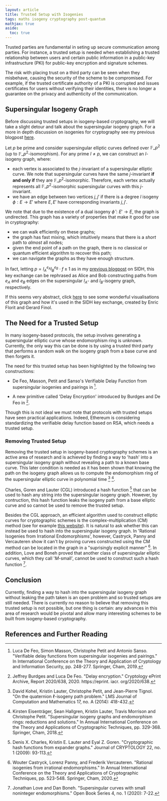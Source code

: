 ```yaml
---
layout: article
title: Trusted Setup with Isogenies
tags: maths isogeny cryptography post-quantum  
mathjax: true
aside:
  toc: true
---
```


Trusted parties are fundamental in seting up secure communication among parties. For instance, a trusted setup is needed when establishing a trusted relationship between users and certain public information in a public-key infrastructure (PKI) for public-key encryption and signature schemes. 

The risk with placing trust on a third party can be seen when they misbehave, causing the security of the scheme to be compromised. For example, if the trusted certificate authority of a PKI is corrupted and issues certificates for users without verifying their identities, there is no longer a guarantee on the privacy and authenticity of the communication. 

## Supersingular Isogeny Graph

Before discussing trusted setups in isogeny-based cryptography, we will take a slight detour and talk about the supersingular isogeny graph. For a more in depth discussion on isogenies for cryptography see my previous blogpost [here](https://mariascrs.github.io/2020/11/06/isogenies-for-crypto.html). 

Let $p$ be prime and consider supersingular elliptic curves defined over $\mathbb{F}\_{p^2}$ (up to $\mathbb{F}\_{p^2}$-isomorphism). For any prime $l \neq p$, we can construct an $l$-isogeny graph, where:

* each vertex is associated to the $j$-invariant of a supersingular elliptic curve. We note that supersingular curves have the same $j$-invariant **if and only if** they are $\mathbb{F}\_{p^2}$-isomorphic. Therefore, each vertex actually represents all $\mathbb{F}\_{p^2}$-isomorphic supersingular curves with this $j$-invariant.
* we have an edge between two vertices $j, j'$ if there is a degree $l$ isogeny $\phi: E \rightarrow E'$ where $E, E'$ have corresponding invariants $j, j'$. 

We note that due to the existence of a dual isogeny $\hat{\phi}: E' \rightarrow E$, the graph is undirected. This graph has a variety of properties that make it good for use in cryptography:

* we can walk efficiently on these graphs;
* the graph has fast mixing, which intuitively means that there is a *short* path to *almost* all nodes;
* given the end point of a path on the graph, there is no classical or quantum efficient algorithm to recover this path;
* we can navigate the graphs as they have enough structure.

In fact, letting $p = l_A^{e_A}l_B^{e_B}\cdot f \pm 1$ as in my [previous blogpost](https://mariascrs.github.io/2020/12/04/sidh.html) on SIDH, this key exchange can be rephrased as Alice and Bob constructing paths from $e_A$ and $e_B$ edges on the supersingular $l_A$- and $l_B$-isogeny graph, respectively.

If this seems very abstract, click [here](https://isogenies.enricflorit.com/visualizations/index.html) to see some wonderful visualisations of this graph and how it's used in the SIDH key exchange, created by Enric Florit and Gerard Finol. 

## The Need for a Trusted Setup

In many isogeny-based protocols, the setup involves generating a supersingular elliptic curve whose endomorphism ring is unknown. Currently, the only way this can be done is by using a trusted third party that performs a random walk on the isogeny graph from a base curve and then forgets it. 

The need for this trusted setup has been highlighted by the following two constructions:

*  De Feo, Masson, Petit and Sanso's Verifiable Delay Function from supersingular isogenies and pairings in [^1].

* A new primitive called 'Delay Encryption' introduced by Burdges and De Feo in [^2].

Though this is not ideal we must note that protocols with trusted setups have seen practical applications. Indeed, Ethereum is considering standardizing the verifiable delay function based on RSA, which needs a trusted setup. 

### Removing Trusted Setup 

Removing the trusted setup in isogeny-based cryptography schemes is an active area of research and is achieved by finding a way to 'hash' into a supersingular isogeny graph without revealing a path to a known base curve. This later condition is needed as it has been shown that knowing the path on the isogeny graph allows us to compute the endomorphism ring of the supersingular elliptic curve in polynomial time [^3] [^4].

Charles, Goren and Lauter (CGL) introduced a hash function [^5] that can be used to hash any string into the supersingular isogeny graph. However, by contruction, this hash function leaks the isogeny path from a base elliptic curve and so cannot be used to remove the trusted setup.

Besides the CGL approach, an efficient algorithm used to construct elliptic curves for cryptographic schemes is the complex-multiplication (CM) method (see for example [this website](https://crypto.stanford.edu/pbc/notes/ep/cm.html)). It is natural to ask whether this can instead be used to hash into the supersingular isogeny graph. In 'Rational Isogenies from Irrational Endomorphisms', however, Castryck, Panny and Vercauteren show it can't by proving curves constructed using the CM method can be located in the graph in a "suprisingly explicit manner" [^6]. In addition, Love and Boneh proved that another class of supersingular elliptic curves, which they call '$M$-small', cannot be used to construct such a hash function [^7].

## Conclusion 

Currently, finding a way to hash into the supersingular isogeny graph without leaking the path taken is an open problem and so trusted setups are still needed. There is currently no reason to believe that removing this trusted setup is not possible, but one thing is certain: any advances in this area of research would be pivotal and allow many interesting schemes to be built from isogeny-based cryptography.

## References and Further Reading

[^1]: Luca De Feo, Simon Masson, Christophe Petit and Antonio Sanso. "Verifiable delay functions from supersingular isogenies and pairings." In International Conference on the Theory and Application of Cryptology and Information Security, pp. 248-277. Springer, Cham, 2019.

[^2]: Jeffrey Burdges and Luca De Feo. "Delay encryption." Cryptology ePrint Archive, Report 2020/638, 2020. https://eprint. iacr. org/2020/638.

[^3]: David Kohel, Kristin Lauter, Christophe Petit, and Jean-Pierre Tignol. "On the quaternion $\ell$-isogeny path problem." LMS Journal of Computation and Mathematics 17, no. A (2014): 418-432.

[^4]: Kirsten Eisenträger, Sean Hallgren, Kristin Lauter, Travis Morrison and Christophe Petit. "Supersingular isogeny graphs and endomorphism rings: reductions and solutions." In Annual International Conference on the Theory and Applications of Cryptographic Techniques, pp. 329-368. Springer, Cham, 2018.

[^5]: Denis X. Charles, Kristin E. Lauter and Eyal Z. Goren. "Cryptographic hash functions from expander graphs." Journal of CRYPTOLOGY 22, no. 1 (2009): 93-113.

[^6]: Wouter Castryck, Lorenz Panny, and Frederik Vercauteren. "Rational isogenies from irrational endomorphisms." In Annual International Conference on the Theory and Applications of Cryptographic Techniques, pp. 523-548. Springer, Cham, 2020.

[^7]: Jonathan Love and Dan Boneh. "Supersingular curves with small noninteger endomorphisms." Open Book Series 4, no. 1 (2020): 7-22.
